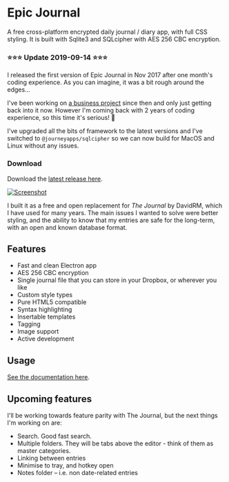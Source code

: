 # Epic Journal

A free cross-platform encrypted daily journal / diary app, with full CSS styling. It is built with Sqlite3 and 
SQLcipher with AES 256 CBC encryption.

### ⭐⭐⭐ Update 2019-09-14 ⭐⭐⭐

I released the first version of Epic Journal in Nov 2017 after one month's coding experience.
As you can imagine, it was a bit rough around the edges...

I've been working on [a business project](https://www.easycrypto.nz/) since then and only just getting back into it now.
However I'm coming back with 2 years of coding experience, so this time it's serious! 🚀 

I've upgraded all the bits of framework to the latest versions and I've switched to `@journeyapps/sqlcipher` so we can now
 build for MacOS and Linux without any issues.

### Download
Download the [latest release here](https://github.com/alangrainger/epic-journal/releases/latest).

[![Screenshot](screenshot-small.jpg)](screenshot.jpg?raw=true)

I built it as a free and open replacement for *The Journal* by DavidRM, which I have used 
for many years. The main issues I wanted to solve were better styling, and the ability to know that my
entries are safe for the long-term, with an open and known database format.

## Features

- Fast and clean Electron app
- AES 256 CBC encryption
- Single journal file that you can store in your Dropbox, or wherever you like
- Custom style types
- Pure HTML5 compatible
- Syntax highlighting
- Insertable templates
- Tagging
- Image support
- Active development

## Usage

[See the documentation here](https://epicjournal.xyz/docs/).

## Upcoming features

I'll be working towards feature parity with The Journal, but the next things I'm working on are:

- Search. Good fast search.
- Multiple folders. They will be tabs above the editor - think of them as master categories.
- Linking between entries
- Minimise to tray, and hotkey open
- Notes folder – i.e. non date-related entries
